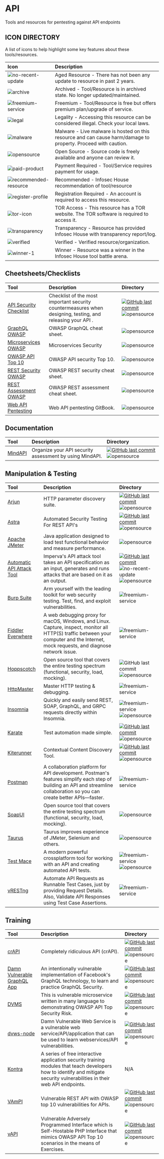 # API

Tools and resources for pentesting against API endpoints

## ICON DIRECTORY

A list of icons to help highlight some key features about these tools/resources.

| Icon | Description |
| :--- | :--- |
| ![no-recent-update](https://raw.githubusercontent.com/InfosecHouse/InfosecHouse/main/icons/no-recent-update.png) | Aged Resource - There has not been any update to resource in past 2 years. |
| ![archive](https://raw.githubusercontent.com/InfosecHouse/InfosecHouse/main/icons/archive.png) | Archived - Tool/Resource is in archived state. No longer updated/maintained. |
| ![freemium-service](https://raw.githubusercontent.com/InfosecHouse/InfosecHouse/main/icons/freemium-service.png) | Freemium - Tool/Resource is free but offers premium plan/upgrade of service. |
| ![legal](https://raw.githubusercontent.com/InfosecHouse/InfosecHouse/main/icons/legal.png) | Legality - Accessing this resource can be considered illegal. Check your local laws. |
| ![malware](https://raw.githubusercontent.com/InfosecHouse/InfosecHouse/main/icons/malware.png) | Malware - Live malware is hosted on this resource and can cause harm/damage to property. Proceed with caution. |
| ![opensource](https://raw.githubusercontent.com/InfosecHouse/InfosecHouse/main/icons/opensource.png) | Open Source - Source code is freely available and anyone can review it. |
| ![paid-product](https://raw.githubusercontent.com/InfosecHouse/InfosecHouse/main/icons/paid-product.png) | Payment Required - Tool/Service requires payment for usage. |
| ![recommended-resource](https://raw.githubusercontent.com/InfosecHouse/InfosecHouse/main/icons/recommended-resource.png) | Recommended - Infosec House recommendation of tool/resource |
| ![register-profile](https://raw.githubusercontent.com/InfosecHouse/InfosecHouse/main/icons/register-profile.png) | Registration Required - An account is required to access this resource. |
| ![tor-icon](https://raw.githubusercontent.com/InfosecHouse/InfosecHouse/main/icons/tor-icon.png) | TOR Access - This resource has a TOR website. The TOR software is required to access it. |
| ![transparency](https://raw.githubusercontent.com/InfosecHouse/InfosecHouse/main/icons/transparency.png) | Transparency - Resource has provided Infosec House with transparency report/log. |
| ![verified](https://raw.githubusercontent.com/InfosecHouse/InfosecHouse/main/icons/verified.png) | Verified - Verified resource/organization. |
| ![winner-1](https://raw.githubusercontent.com/InfosecHouse/InfosecHouse/main/icons/winner.png) | Winner - Resource was a winner in the Infosec House tool battle arena. |

## Cheetsheets/Checklists

| Tool | Description | Directory |
| :--- | :--- | :--- |
| [API Security Checklist](https://github.com/shieldfy/API-Security-Checklist) | Checklist of the most important security countermeasures when designing, testing, and releasing your API . | [![GitHub last commit](https://img.shields.io/github/last-commit/shieldfy/API-Security-Checklist?color=947cb0&style=flat-square)](https://img.shields.io/github/last-commit/shieldfy/API-Security-Checklist) ![opensource](https://raw.githubusercontent.com/InfosecHouse/InfosecHouse/main/icons/opensource.png) |
| [GraphQL OWASP](https://cheatsheetseries.owasp.org/cheatsheets/REST_Security_Cheat_Sheet.html) | OWASP GraphQL cheat sheet. | ![opensource](https://raw.githubusercontent.com/InfosecHouse/InfosecHouse/main/icons/opensource.png) |
| [Microservices OWASP](https://cheatsheetseries.owasp.org/cheatsheets/Microservices_security.html) | Microservices Security | ![opensource](https://raw.githubusercontent.com/InfosecHouse/InfosecHouse/main/icons/opensource.png) |
| [OWASP API Top 10](https://apisecurity.io/encyclopedia/content/owasp-api-security-top-10-cheat-sheet-a4.pdf) | OWASP API security Top 10. | ![opensource](https://raw.githubusercontent.com/InfosecHouse/InfosecHouse/main/icons/opensource.png) |
| [REST Security OWASP](https://cheatsheetseries.owasp.org/cheatsheets/REST_Security_Cheat_Sheet.html) | OWASP REST security cheat sheet. | ![opensource](https://raw.githubusercontent.com/InfosecHouse/InfosecHouse/main/icons/opensource.png) |
| [REST Assessment OWASP](https://cheatsheetseries.owasp.org/cheatsheets/REST_Assessment_Cheat_Sheet.html) | OWASP REST assessment cheat sheet. | ![opensource](https://raw.githubusercontent.com/InfosecHouse/InfosecHouse/main/icons/opensource.png) |
| [Web API Pentesting](https://book.hacktricks.xyz/pentesting/pentesting-web/web-api-pentesting) | Web API pentesting GitBook. | ![opensource](https://raw.githubusercontent.com/InfosecHouse/InfosecHouse/main/icons/opensource.png) |

## Documentation

| Tool | Description | Directory |
| :--- | :--- | :--- |
| [MindAPI](https://github.com/dsopas/MindAPI) | Organize your API security assessment by using MindAPI. | [![GitHub last commit](https://img.shields.io/github/last-commit/dsopas/MindAPI)](https://img.shields.io/github/last-commit/dsopas/MindAPI?color=947cb0&style=flat-square) ![opensource](https://raw.githubusercontent.com/InfosecHouse/InfosecHouse/main/icons/opensource.png) |

## Manipulation & Testing

| Tool | Description | Directory |
| :--- | :--- | :--- |
| [Arjun](https://github.com/s0md3v/Arjun) | HTTP parameter discovery suite. | [![GitHub last commit](https://img.shields.io/github/last-commit/s0md3v/Arjun)](https://img.shields.io/github/last-commit/s0md3v/Arjun?color=947cb0&style=flat-square) ![opensource](https://raw.githubusercontent.com/InfosecHouse/InfosecHouse/main/icons/opensource.png) |
| [Astra](https://github.com/flipkart-incubator/Astra) | Automated Security Testing For REST API's | [![GitHub last commit](https://img.shields.io/github/last-commit/flipkart-incubator/Astra)](https://img.shields.io/github/last-commit/flipkart-incubator/Astra?color=947cb0&style=flat-square) ![opensource](https://raw.githubusercontent.com/InfosecHouse/InfosecHouse/main/icons/opensource.png) |
| [Apache JMeter](https://jmeter.apache.org/download_jmeter.cgi) | Java application designed to load test functional behavior and measure performance. | ![opensource](https://raw.githubusercontent.com/InfosecHouse/InfosecHouse/main/icons/opensource.png) |
| [Automatic API Attack Tool](https://github.com/imperva/automatic-api-attack-tool) | Imperva's API attack tool takes an API specification as an input, generates and runs attacks that are based on it as an output. | [![GitHub last commit](https://img.shields.io/github/last-commit/imperva/automatic-api-attack-tool)](https://img.shields.io/github/last-commit/imperva/automatic-api-attack-tool?color=947cb0&style=flat-square) ![no-recent-update](https://raw.githubusercontent.com/InfosecHouse/InfosecHouse/main/icons/no-recent-update.png) ![opensource](https://raw.githubusercontent.com/InfosecHouse/InfosecHouse/main/icons/opensource.png) |
| [Burp Suite](https://portswigger.net/burp) | Arm yourself with the leading toolkit for web security testing. Test, find, and exploit vulnerabilities. | ![freemium-service](https://raw.githubusercontent.com/InfosecHouse/InfosecHouse/main/icons/freemium-service.png) |
| [Fiddler Everwhere](https://www.telerik.com/fiddler/fiddler-everywhere) | A web debugging proxy for macOS, Windows, and Linux. Capture, inspect, monitor all HTTP\(S\) traffic between your computer and the Internet, mock requests, and diagnose network issue. | ![freemium-service](https://raw.githubusercontent.com/InfosecHouse/InfosecHouse/main/icons/freemium-service.png) |
| [Hoppscotch](https://github.com/hoppscotch/hoppscotch) | Open source tool that covers the entire testing spectrum \(functional, security, load, mocking\). | ![GitHub last commit](https://img.shields.io/github/last-commit/hoppscotch/hoppscotch?color=947cb0&style=flat-square) ![opensource](https://raw.githubusercontent.com/InfosecHouse/InfosecHouse/main/icons/opensource.png) |
| [HttpMaster](https://www.httpmaster.net/) | Master HTTP testing & debugging. | ![freemium-service](https://raw.githubusercontent.com/InfosecHouse/InfosecHouse/main/icons/freemium-service.png) |
| [Insomnia](https://insomnia.rest/) | Quickly and easily send REST, SOAP, GraphQL, and GRPC requests directly within Insomnia. | ![freemium-service](https://raw.githubusercontent.com/InfosecHouse/InfosecHouse/main/icons/freemium-service.png)![opensource](https://raw.githubusercontent.com/InfosecHouse/InfosecHouse/main/icons/opensource.png) |
| [Karate](https://github.com/intuit/karate) | Test automation made simple. | [![GitHub last commit](https://img.shields.io/github/last-commit/intuit/karate)](https://img.shields.io/github/last-commit/intuit/karate?color=947cb0&style=flat-square) ![opensource](https://raw.githubusercontent.com/InfosecHouse/InfosecHouse/main/icons/opensource.png) |
| [Kiterunner](https://github.com/assetnote/kiterunner) | Contextual Content Discovery Tool. | [![GitHub last commit](https://img.shields.io/github/last-commit/assetnote/kiterunner)](https://img.shields.io/github/last-commit/assetnote/kiterunner?color=947cb0&style=flat-square) ![opensource](https://raw.githubusercontent.com/InfosecHouse/InfosecHouse/main/icons/opensource.png) |
| [Postman](https://www.postman.com/) | A collaboration platform for API development. Postman's features simplify each step of building an API and streamline collaboration so you can create better APIs—faster. | ![freemium-service](https://raw.githubusercontent.com/InfosecHouse/InfosecHouse/main/icons/freemium-service.png) |
| [SoapUI](https://www.soapui.org/tools/soapui/) | Open source tool that covers the entire testing spectrum \(functional, security, load, mocking\). | ![opensource](https://raw.githubusercontent.com/InfosecHouse/InfosecHouse/main/icons/opensource.png) |
| [Taurus](https://gettaurus.org/) | Taurus improves experience of JMeter, Selenium and others. | ![opensource](https://raw.githubusercontent.com/InfosecHouse/InfosecHouse/main/icons/opensource.png) |
| [Test Mace](https://testmace.com/) | A modern powerful crossplatform tool for working with an API and creating automated API tests. | ![freemium-service](https://raw.githubusercontent.com/InfosecHouse/InfosecHouse/main/icons/freemium-service.png)![opensource](https://raw.githubusercontent.com/InfosecHouse/InfosecHouse/main/icons/opensource.png) |
| [vRESTng](https://vrest.io) | Automate API Requests as Runnable Test Cases, just by providing Request Details. Also, Validate API Responses using Test Case Assertions. | ![freemium-service](https://raw.githubusercontent.com/InfosecHouse/InfosecHouse/main/icons/freemium-service.png) |

## Training

| Tool | Description | Directory |
| :--- | :--- | :--- |
| [crAPI](https://github.com/OWASP/crAPI) | Completely ridiculous API \(crAPI\). | [![GitHub last commit](https://img.shields.io/github/last-commit/OWASP/crAPI)](https://img.shields.io/github/last-commit/OWASP/crAPI?color=947cb0&style=flat-square) ![opensource](https://raw.githubusercontent.com/InfosecHouse/InfosecHouse/main/icons/opensource.png) |
| [Damn Vulnerable GraphQL App](https://github.com/dolevf/Damn-Vulnerable-GraphQL-Application) | An intentionally vulnerable implementation of Facebook's GraphQL technology, to learn and practice GraphQL Security. | [![GitHub last commit](https://img.shields.io/github/last-commit/dolevf/Damn-Vulnerable-GraphQL-Application)](https://img.shields.io/github/last-commit/dolevf/Damn-Vulnerable-GraphQL-Application?color=947cb0&style=flat-square) ![opensource](https://raw.githubusercontent.com/InfosecHouse/InfosecHouse/main/icons/opensource.png) |
| [DVMS](https://github.com/ne0z/DamnVulnerableMicroServices) | This is vulnerable microservice written in many language to demonstrating OWASP API Top Security Risk. | [![GitHub last commit](https://img.shields.io/github/last-commit/Cne0z/DamnVulnerableMicroServices)](https://img.shields.io/github/last-commit/ne0z/DamnVulnerableMicroServices?color=947cb0&style=flat-square) ![opensource](https://raw.githubusercontent.com/InfosecHouse/InfosecHouse/main/icons/opensource.png) |
| [dvws-node](https://github.com/snoopysecurity/dvws-node) | Damn Vulnerable Web Service is a vulnerable web service/API/application that can be used to learn webservices/API vulnerabilities. | [![GitHub last commit](https://img.shields.io/github/last-commit/snoopysecurity/dvws-node)](https://img.shields.io/github/last-commit/snoopysecurity/dvws-node?color=947cb0&style=flat-square) ![opensource](https://raw.githubusercontent.com/InfosecHouse/InfosecHouse/main/icons/opensource.png) |
| [Kontra](https://application.security/free/owasp-top-10-API) | A series of free interactive application security training modules that teach developers how to identify and mitigate security vulnerabilities in their web API endpoints. | N/A |
| [VAmPI](https://github.com/erev0s/VAmPI) | Vulnerable REST API with OWASP top 10 vulnerabilities for APIs. | [![GitHub last commit](https://img.shields.io/github/last-commit/erev0s/VAmPI)](https://img.shields.io/github/last-commit/erev0s/VAmPI?color=947cb0&style=flat-square) ![opensource](https://raw.githubusercontent.com/InfosecHouse/InfosecHouse/main/icons/opensource.png) |
| [vAPI](https://github.com/roottusk/vapi) | Vulnerable Adversely Programmed Interface which is Self-Hostable PHP Interface that mimics OWASP API Top 10 scenarios in the means of Exercises. | [![GitHub last commit](https://img.shields.io/github/last-commit/roottusk/vapi)](https://img.shields.io/github/last-commit/roottusk/vapi?color=947cb0&style=flat-square) ![opensource](https://raw.githubusercontent.com/InfosecHouse/InfosecHouse/main/icons/opensource.png) |

